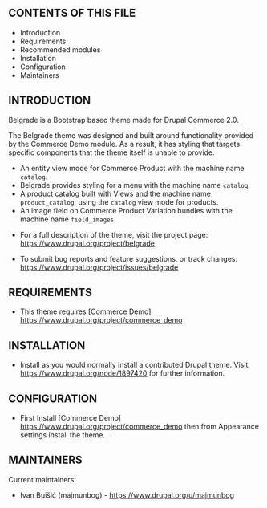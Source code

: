 ## CONTENTS OF THIS FILE

- Introduction
- Requirements
- Recommended modules
- Installation
- Configuration
- Maintainers

## INTRODUCTION

Belgrade is a Bootstrap based theme made for Drupal Commerce 2.0.

The Belgrade theme was designed and built around functionality provided by the Commerce Demo module. As a result, it has styling that targets specific components that the theme itself is unable to provide.

- An entity view mode for Commerce Product with the machine name `catalog`.
- Belgrade provides styling for a menu with the machine name `catalog`.
- A product catalog built with Views and the machine name `product_catalog`, using the `catalog` view mode for products.
- An image field on Commerce Product Variation bundles with the machine name `field_images`

* For a full description of the theme, visit the project page: https://www.drupal.org/project/belgrade

* To submit bug reports and feature suggestions, or track changes: https://www.drupal.org/project/issues/belgrade

## REQUIREMENTS

- This theme requires [Commerce Demo] https://www.drupal.org/project/commerce_demo

## INSTALLATION

- Install as you would normally install a contributed Drupal theme. Visit https://www.drupal.org/node/1897420 for further information.

## CONFIGURATION

- First Install [Commerce Demo] https://www.drupal.org/project/commerce_demo then from Appearance settings install the theme.

## MAINTAINERS

Current maintainers:

- Ivan Buišić (majmunbog) - https://www.drupal.org/u/majmunbog
